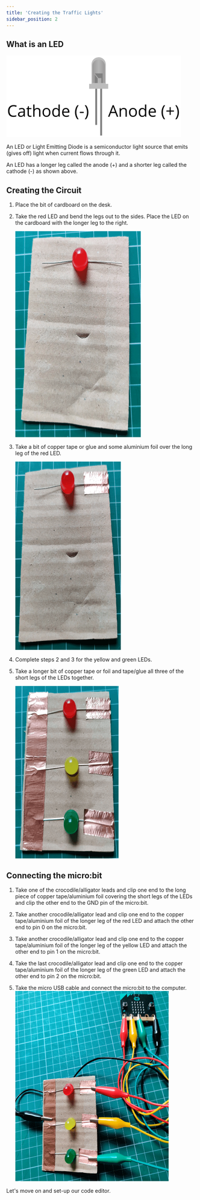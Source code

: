```yaml
---
title: 'Creating the Traffic Lights'
sidebar_position: 2
---
```


## What is an LED

![LED diagram](./img/LEDDiagram.png)

An LED or Light Emitting Diode is a semiconductor light source that emits (gives off) light when current flows through it.

An LED has a longer leg called the anode (+) and a shorter leg called the cathode (-) as shown above.

## Creating the Circuit

1. Place the bit of cardboard on the desk.
   
2. Take the red LED and bend the legs out to the sides. Place the LED on the cardboard with the longer leg to the right.

    ![Red LED Placed on Cardboard](./img/TLCircuit01.png)

3. Take a bit of copper tape or glue and some aluminium foil over the long leg of the red LED.
   
   ![Taping the longer leg of the red LED](./img/TLCircuit02.png)

4. Complete steps 2 and 3 for the yellow and green LEDs.
   
5. Take a longer bit of copper tape or foil and tape/glue all three of the short legs of the LEDs together.
   
   ![Completed traffic lights](./img/TLCircuit03.png)

## Connecting the micro:bit

1. Take one of the crocodile/alligator leads and clip one end to the long piece of copper tape/aluminium foil covering the short legs of the LEDs and clip the other end to the GND pin of the micro:bit.
   
2. Take another crocodile/alligator lead and clip one end to the copper tape/aluminium foil of the longer leg of the red LED and attach the other end to pin 0 on the micro:bit.
   
3. Take another crocodile/alligator lead and clip one end to the copper tape/aluminium foil of the longer leg of the yellow LED and attach the other end to pin 1 on the micro:bit.
   
4. Take the last crocodile/alligator lead and clip one end to the copper tape/aluminium foil of the longer leg of the green LED and attach the other end to pin 2 on the micro:bit.

5. Take the micro USB cable and connect the micro:bit to the computer.
   ![Completed Circuit](./img/TLCircuit04.png)

Let's move on and set-up our code editor.
